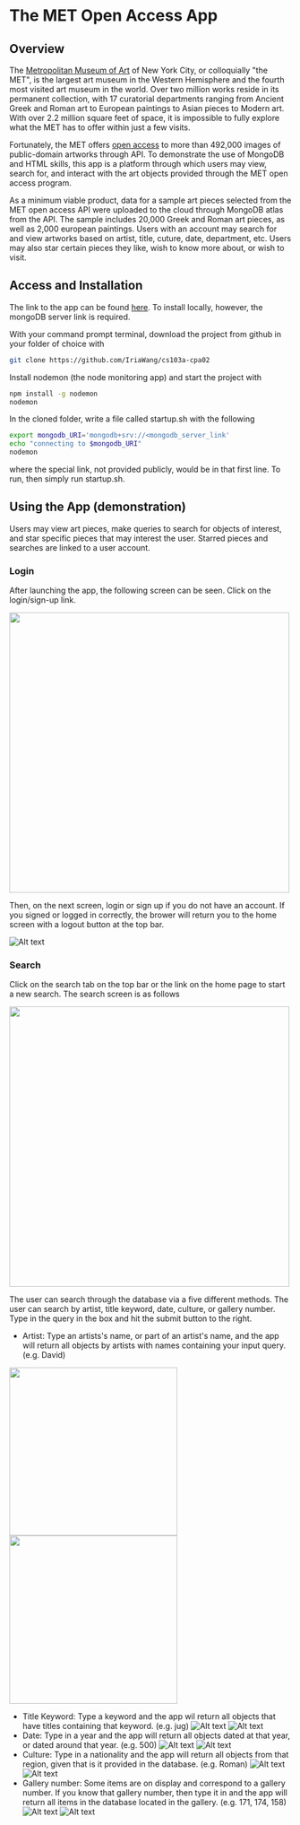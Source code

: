 # The MET Open Access App

## Overview
The [Metropolitan Museum of Art](https://www.metmuseum.org/) of New York City, or colloquially "the MET", is the largest art museum in the Western Hemisphere and the fourth most visited art museum in the world. Over two million works reside in its permanent collection, with 17 curatorial departments ranging from Ancient Greek and Roman art to European paintings to Asian pieces to Modern art. With over 2.2 million square feet of space, it is impossible to fully explore what the MET has to offer within just a few visits.

Fortunately, the MET offers [open access](https://www.metmuseum.org/about-the-met/policies-and-documents/open-access) to more than 492,000 images of public-domain artworks through API. To demonstrate the use of MongoDB and HTML skills, this app is a platform through which users may view, search for, and interact with the art objects provided through the MET open access program.

As a minimum viable product, data for a sample art pieces selected from the MET open access API were uploaded to the cloud through MongoDB atlas from the API. The sample includes 20,000 Greek and Roman art pieces, as well as 2,000 european paintings. Users with an account may search for and view artworks based on artist, title, cuture, date, department, etc. Users may also star certain pieces they like, wish to know more about, or wish to visit.

## Access and Installation
The link to the app can be found [here](https://frozen-coast-24672.herokuapp.com/). To install locally, however, the mongoDB server link is required.

With your command prompt terminal, download the project from github in your folder of choice with

```bash
git clone https://github.com/IriaWang/cs103a-cpa02
```

Install nodemon (the node monitoring app) and start the project with

```bash
npm install -g nodemon
nodemon
```

In the cloned folder, write a file called startup.sh with the following

```bash
export mongodb_URI='mongodb+srv://<mongodb_server_link'
echo "connecting to $mongodb_URI"
nodemon
```

where the special link, not provided publicly, would be in that first line. To run, then simply run startup.sh.

## Using the App (demonstration)

Users may view art pieces, make queries to search for objects of interest, and star specific pieces that may interest the user. Starred pieces and searches are linked to a user account.

### Login

After launching the app, the following screen can be seen. Click on the login/sign-up link.

<img src="./demonstration/home.png" width="500"/>

Then, on the next screen, login or sign up if you do not have an account. If you signed or logged in correctly, the brower will return you to the home screen with a logout button at the top bar.

![Alt text](./demonstration/login.png)

### Search

Click on the search tab on the top bar or the link on the home page to start a new search. The search screen is as follows

<img src="./demonstration/search.png" width="500"/>

The user can search through the database via a five different methods. The user can search by artist, title keyword, date, culture, or gallery number. Type in the query in the box and hit the submit button to the right.

* Artist: Type an artists's name, or part of an artist's name, and the app will return all objects by artists with names containing your input query. (e.g. David)

<img src="./demonstration/artist1.png" width="300"/><img src="./demonstration/artist2.png" width="300"/>
* Title Keyword: Type a keyword and the app wil return all objects that have titles containing that keyword. (e.g. jug)
![Alt text](./demonstration/keyword1.png) ![Alt text](./demonstration/keyword2.png)
* Date: Type in a year and the app will return all objects dated at that year, or dated around that year. (e.g. 500)
![Alt text](./demonstration/date1.png) ![Alt text](./demonstration/date2.png)
* Culture: Type in a nationality and the app will return all objects from that region, given that is it provided in the database. (e.g. Roman)
![Alt text](./demonstration/culture1.png) ![Alt text](./demonstration/culture2.png)
* Gallery number: Some items are on display and correspond to a gallery number. If you know that gallery number, then type it in and the app will return all items in the database located in the gallery. (e.g. 171, 174, 158)
![Alt text](./demonstration/gallery1.png) ![Alt text](./demonstration/gallery2.png)

